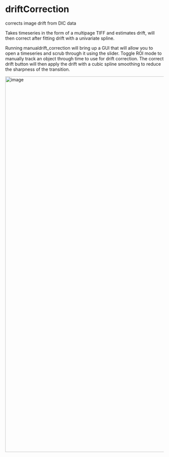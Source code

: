 # driftCorrection
corrects image drift from DIC data


Takes timeseries in the form of a multipage TIFF and estimates drift, will then correct after fitting drift with a univariate spline.

Running manualdrift_correction will bring up a GUI that will allow you to open a timeseries and scrub through it using the slider. Toggle ROI mode to manually track an object through time to use for drift correction. The correct drift button will then apply the drift with a cubic spline smoothing to reduce the sharpness of the transition.


<img width="1197" alt="image" src="https://user-images.githubusercontent.com/45679976/159555483-3a202238-0707-46df-a10c-e56fb3e52c34.png">
